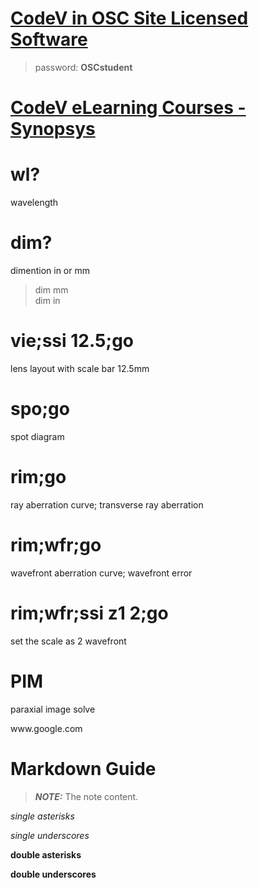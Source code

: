 # [CodeV in OSC Site Licensed Software](https://wp.optics.arizona.edu/helpdesk/osc-site-licensed-software/other-links/)

> password: **OSCstudent**

# [CodeV eLearning Courses - Synopsys](https://www.synopsys.com/optical-solutions/support/online-learning.html/)



# wl?

wavelength 

# dim?

dimention in or mm

> dim mm  
> dim in

# vie;ssi 12.5;go

lens layout with scale bar 12.5mm

# spo;go

spot diagram

# rim;go

ray aberration curve; transverse ray aberration

# rim;wfr;go

wavefront aberration curve; wavefront error

# rim;wfr;ssi z1 2;go

set the scale as 2 wavefront

# PIM

paraxial image solve 











<div>
www.google.com
</div>   

# Markdown Guide

> **_NOTE:_**  The note content.

*single asterisks*

_single underscores_

**double asterisks**

__double underscores__
